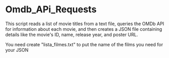 # Omdb_APi_Requests
This script reads a list of movie titles from a text file, queries the OMDb API for information about each movie, and then creates a JSON file containing details like the movie's ID, name, release year, and poster URL.


You need create "lista_filmes.txt" to put the name of the films you need for your JSON
